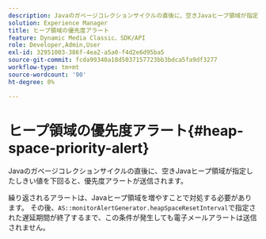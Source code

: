 ```yaml
---
description: Javaのガベージコレクションサイクルの直後に、空きJavaヒープ領域が指定したしきい値を下回ると、優先度アラートが送信されます。
solution: Experience Manager
title: ヒープ領域の優先度アラート
feature: Dynamic Media Classic、SDK/API
role: Developer,Admin,User
exl-id: 32951003-386f-4ea2-a5a0-f4d2e6d95ba5
source-git-commit: fcda99340a18d5037157723bb3bdca5fa9df3277
workflow-type: tm+mt
source-wordcount: '90'
ht-degree: 0%

---
```


# ヒープ領域の優先度アラート{#heap-space-priority-alert}

Javaのガベージコレクションサイクルの直後に、空きJavaヒープ領域が指定したしきい値を下回ると、優先度アラートが送信されます。

繰り返されるアラートは、Javaヒープ領域を増やすことで対処する必要があります。 その後、`AS::monitorAlertGenerator.heapSpaceResetInterval`で指定された遅延期間が終了するまで、この条件が発生しても電子メールアラートは送信されません。
